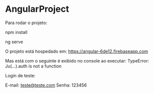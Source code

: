 # AngularProject

Para rodar o projeto:


npm install

ng serve


O projeto está hospedado em: https://angular-6de12.firebaseapp.com

Mas está com o seguinte é exibido no console ao executar: TypeError: Ju(...).auth is not a function

Login de teste:

E-mail: teste@teste.com
Senha: 123456
